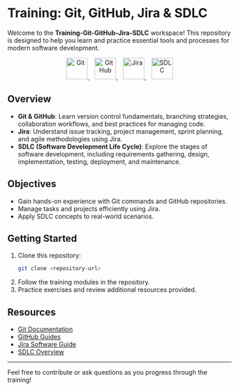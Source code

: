 # Training: Git, GitHub, Jira & SDLC

Welcome to the **Training-Git-GitHub-Jira-SDLC** workspace! This repository is designed to help you learn and practice essential tools and processes for modern software development.

<p align="center">
    <a href="https://git-scm.com/" target="_blank">
        <img src="https://cdn.jsdelivr.net/gh/devicons/devicon/icons/git/git-original.svg" alt="Git" width="48" title="Git">
    </a>
    &nbsp;&nbsp;
    <a href="https://github.com/" target="_blank">
        <img src="https://cdn.jsdelivr.net/gh/devicons/devicon/icons/github/github-original.svg" alt="GitHub" width="48" title="GitHub">
    </a>
    &nbsp;&nbsp;
    <a href="https://www.atlassian.com/software/jira" target="_blank">
        <img src="https://cdn.jsdelivr.net/gh/devicons/devicon/icons/jira/jira-original.svg" alt="Jira" width="48" title="Jira">
    </a>
    &nbsp;&nbsp;
    <a href="https://www.atlassian.com/software-development/software-development-life-cycle" target="_blank">
        <img src="https://cdn.jsdelivr.net/gh/devicons/devicon/icons/confluence/confluence-original.svg" alt="SDLC" width="48" title="SDLC">
    </a>
</p>

## Overview

- **Git & GitHub**: Learn version control fundamentals, branching strategies, collaboration workflows, and best practices for managing code.
- **Jira**: Understand issue tracking, project management, sprint planning, and agile methodologies using Jira.
- **SDLC (Software Development Life Cycle)**: Explore the stages of software development, including requirements gathering, design, implementation, testing, deployment, and maintenance.

## Objectives

- Gain hands-on experience with Git commands and GitHub repositories.
- Manage tasks and projects efficiently using Jira.
- Apply SDLC concepts to real-world scenarios.

## Getting Started

1. Clone this repository:
    ```sh
    git clone <repository-url>
    ```
2. Follow the training modules in the repository.
3. Practice exercises and review additional resources provided.

## Resources

- [Git Documentation](https://git-scm.com/doc)
- [GitHub Guides](https://guides.github.com/)
- [Jira Software Guide](https://www.atlassian.com/software/jira/guides)
- [SDLC Overview](https://www.atlassian.com/software-development/software-development-life-cycle)

---

Feel free to contribute or ask questions as you progress through the training!